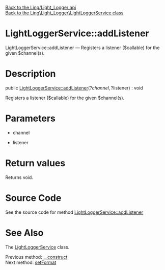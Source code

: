 [Back to the Ling/Light_Logger api](https://github.com/lingtalfi/Light_Logger/blob/master/doc/api/Ling/Light_Logger.md)<br>
[Back to the Ling\Light_Logger\LightLoggerService class](https://github.com/lingtalfi/Light_Logger/blob/master/doc/api/Ling/Light_Logger/LightLoggerService.md)


LightLoggerService::addListener
================



LightLoggerService::addListener — Registers a listener ($callable) for the given $channel(s).




Description
================


public [LightLoggerService::addListener](https://github.com/lingtalfi/Light_Logger/blob/master/doc/api/Ling/Light_Logger/LightLoggerService/addListener.md)(?$channel, ?$listener) : void




Registers a listener ($callable) for the given $channel(s).




Parameters
================


- channel

    

- listener

    


Return values
================

Returns void.








Source Code
===========
See the source code for method [LightLoggerService::addListener](https://github.com/lingtalfi/Light_Logger/blob/master/LightLoggerService.php#L109-L121)


See Also
================

The [LightLoggerService](https://github.com/lingtalfi/Light_Logger/blob/master/doc/api/Ling/Light_Logger/LightLoggerService.md) class.

Previous method: [__construct](https://github.com/lingtalfi/Light_Logger/blob/master/doc/api/Ling/Light_Logger/LightLoggerService/__construct.md)<br>Next method: [setFormat](https://github.com/lingtalfi/Light_Logger/blob/master/doc/api/Ling/Light_Logger/LightLoggerService/setFormat.md)<br>

